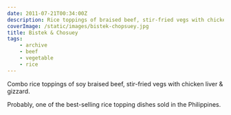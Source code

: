 ```yaml
---
date: 2011-07-21T00:34:00Z
description: Rice toppings of braised beef, stir-fried vegs with chicken liver & gizzard.
coverImage: /static/images/bistek-chopsuey.jpg
title: Bistek & Chosuey
tags: 
    - archive 
    - beef 
    - vegetable 
    - rice
---
```


Combo rice toppings of soy braised beef, stir-fried vegs with chicken liver & gizzard.

Probably, one of the best-selling rice topping dishes sold in the Philippines.
